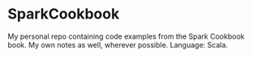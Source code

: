 # SparkCookbook
My personal repo containing code examples from the Spark Cookbook book. My own notes as well, wherever possible. Language: Scala.
